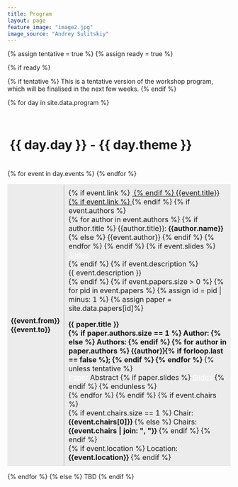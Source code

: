 ```yaml
---
title: Program
layout: page
feature_image: "image2.jpg"
image_source: "Andrey Sulitskiy"
---
```


{% assign tentative = true %}
{% assign ready = true %}

{% if ready %}

{% if tentative %}
This is a tentative version of the workshop program, which will be finalised in the next few weeks.
{% endif %}

<style>
  td { padding: 8px; 
    border-top: 1px solid #ddd; 
    border-bottom: 1px solid #ddd;
  }
  .left-td {  border-right: 4px solid #ddd; }
  .right-td {  border-left: 4px solid #ddd; }
  .presentation { margin-top: 1em; }
  .btn:focus { outline: 0 !important; }
</style>

{% for day in site.data.program %}

<div style="margin-top:30px;background-color:{{ day.color }};border-radius: 5px 5px 0px 0px;padding-left: 5px;padding-bottom: 20px;padding-top: 1px;"><h1>{{ day.day }} - {{ day.theme }}</h1></div>
<table class="col-xs-12">
  <tbody>
      {% for event in day.events %}
      <tr {% if event.non-session %} style="background-color:#ececec"{% endif %}>
        <td class="left-td col-xs-1">
          <strong>{{event.from}}</strong><br>
          <strong class="text-muted">{{event.to}}</strong>
        </td>
        <td class="right-td">
          {% if event.link %}
          <a href="{{site.url}}/{{event.link}}">
          <img style="max-height:2em; margin-bottom:10px;" src="{{ site.url }}/assets/images/pdf.png" alt=""> 
          {% endif %}
          <span class="text-primary lead">{{event.title}}</span>
          {% if event.link %}
          </a>
          {% endif %}
          {% if event.authors %}
          <br>
          {% for author in event.authors %}
            {% if author.title %} 
              {{author.title}}: <strong>{{author.name}}</strong>
            {% else %}
              {{event.author}}
            {% endif %}      
          {% endfor %}
          {% endif %}
          {% if event.slides %}
            <br>
            <a target="_blank" style="color:white" href="{{site.url}}/assets/{{event.slides}}"><label class="btn btn-xs btn-success">
            <span class="glyphicon glyphicon-circle-arrow-down"></span> Slides</label></a> 
            <br>
          {% endif %}
          {% if event.description %}
            <br>
            <span class="text-muted">{{ event.description }}</span>
            <br>
          {% endif %}
          {% if event.papers.size > 0 %}
            {% for pid in event.papers %}
              {% assign id = pid | minus: 1 %}
              {% assign paper = site.data.papers[id]%}
              <div class="presentation">
              <strong>{{ paper.title }}</strong>
              <br>
              <strong class="text-muted">
                {% if paper.authors.size == 1 %}
                Author:
                {% else %}
                Authors:
                {% endif %}
                {% for author in paper.authors %}
                  {{author}}{% if forloop.last == false %}; {% endif %}
                {% endfor %}
              </strong>
              {% unless tentative %}
              <br>
              <a target="_blank" style="color:white" href="{{paper.link}}">
                <label class="btn btn-xs btn-primary"><span class="glyphicon glyphicon-circle-arrow-down"></span> Paper
              </label></a>
              <label class="abstract_btn btn btn-xs btn-info">
                Abstract</label>
              {% if paper.slides %}
              <a target="_blank" style="color:white" href="/2019/slides/papers/{{paper.slides}}">
                <label class="btn btn-xs btn-success"> <span class="glyphicon glyphicon-circle-arrow-down"></span> Slides</label></a> 
              {% endif %}
              <div style="display:none;" class="abstract">
              <div style="margin-left: 30px;margin-top: 10px;" class="bg-warning">{{paper.abstract}}</div>
              </div>
              {% endunless %}
              </div>
            {% endfor %}
          {% endif %}
          {% if event.chairs %}
            <br>
            {% if event.chairs.size == 1 %}
                Chair: <strong>{{event.chairs[0]}}</strong>
            {% else %}
                Chairs: <strong>{{event.chairs | join: ", "}}</strong>
            {% endif %}
          {% endif %}
          <br>
          {% if event.location %} Location: <strong>{{event.location}}</strong> {% endif %}
        </td>
      </tr>
      {% endfor %}
  </tbody>
</table>
<div stlye="margin-bottom:50px;" class="clearfix"></div>
{% endfor %}
<script>
  $( document ).ready( function() {
    $( ".abstract_btn" ).click( function(event) {
      $( event.target ).siblings( ".abstract" ).slideToggle('fast');
    });
  });
</script>
{% else %}
TBD
{% endif %}

